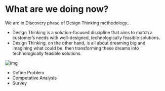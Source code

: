 # What are we doing now?

We are in Discovery phase of Design Thinking methodology...     
- Design Thinking is a solution-focused discipline that aims to match a customer’s needs with well-designed, technologically feasible solutions.
- Design Thinking, on the other hand, is all about dreaming big and imagining what could be, then transforming these dreams into technologically feasible solutions.



![img](https://github.com/AiForAgriculture/aiforagriculture.github.io/raw/master/assets/img/design_thinking_process.jpg)

- Define Problem
- Competative Analysis
- Survey 


